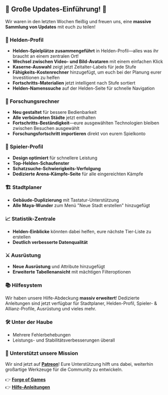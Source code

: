 ## 🚀 Große Updates-Einführung! 🚀

Wir waren in den letzten Wochen fleißig und freuen uns, eine **massive Sammlung von Updates** mit euch zu teilen!

### 🦸 Helden-Profil
- **Helden-Spielplätze zusammengeführt** in Helden-Profil—alles was ihr braucht an einem zentralen Ort!
- **Wechsel zwischen Video- und Bild-Avataren** mit einem einfachen Klick
- **Kaserne-Auswahl** zeigt jetzt Zeitalter-Labels für jede Stufe
- **Fähigkeits-Kostenrechner** hinzugefügt, um euch bei der Planung eurer Investitionen zu helfen
- **Fortschritts-Materialien** jetzt intelligent nach Stufe sortiert
- **Helden-Namenssuche** auf der Helden-Seite für schnelle Navigation

### 🔬 Forschungsrechner
- **Neu gestaltet** für bessere Bedienbarkeit
- **Alle verbündeten Städte** jetzt enthalten
- **Fortschritts-Beständigkeit**—eure ausgewählten Technologien bleiben zwischen Besuchen ausgewählt
- **Forschungsfortschritt importieren** direkt von eurem Spielkonto

### 👤 Spieler-Profil
- **Design optimiert** für schnellere Leistung
- **Top-Helden-Schaufenster**
- **Schatzsuche-Schwierigkeits-Verfolgung**
- **Dedizierte Arena-Kämpfe-Seite** für alle eingereichten Kämpfe

### 🏗️ Stadtplaner
- **Gebäude-Duplizierung** mit Tastatur-Unterstützung
- **Alle Maya-Wunder** zum Menü "Neue Stadt erstellen" hinzugefügt

### 📈 Statistik-Zentrale
- **Helden-Einblicke** könnten dabei helfen, eure nächste Tier-Liste zu erstellen
- **Deutlich verbesserte Datenqualität**

### ⚔️ Ausrüstung
- **Neue Ausrüstung** und Attribute hinzugefügt
- **Erweiterte Tabellenansicht** mit mächtigen Filteroptionen

### 📚 Hilfesystem
Wir haben unsere Hilfe-Abdeckung **massiv erweitert**! Dedizierte Anleitungen sind jetzt verfügbar für Stadtplaner, Helden-Profil, Spieler- & Allianz-Profile, Ausrüstung und vieles mehr.

### 🛠️ Unter der Haube
- Mehrere Fehlerbehebungen
- Leistungs- und Stabilitätsverbesserungen überall

### 💝 Unterstützt unsere Mission
Wir sind jetzt auf **[Patreon](https://patreon.com/forgeofgames)**! Eure Unterstützung hilft uns dabei, weiterhin großartige Werkzeuge für die Community zu entwickeln.

👉 **[Forge of Games](https://forgeofgames.com?utm_source=discord&utm_medium=hoh_server&utm_campaign=update20250730&utm_content=fog_thread_de)**  
👉 **[Hilfe-Anleitungen](https://forgeofgames.com/help?utm_source=discord&utm_medium=hoh_server&utm_campaign=update20250730&utm_content=fog_thread_de)**

